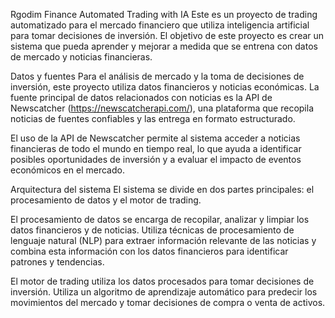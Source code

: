 Rgodim Finance Automated Trading with IA
Este es un proyecto de trading automatizado para el mercado financiero que utiliza inteligencia artificial para tomar decisiones de inversión. El objetivo de este proyecto es crear un sistema que pueda aprender y mejorar a medida que se entrena con datos de mercado y noticias financieras.

Datos y fuentes
Para el análisis de mercado y la toma de decisiones de inversión, este proyecto utiliza datos financieros y noticias económicas. La fuente principal de datos relacionados con noticias es la API de Newscatcher (https://newscatcherapi.com/), una plataforma que recopila noticias de fuentes confiables y las entrega en formato estructurado.

El uso de la API de Newscatcher permite al sistema acceder a noticias financieras de todo el mundo en tiempo real, lo que ayuda a identificar posibles oportunidades de inversión y a evaluar el impacto de eventos económicos en el mercado.

Arquitectura del sistema
El sistema se divide en dos partes principales: el procesamiento de datos y el motor de trading.

El procesamiento de datos se encarga de recopilar, analizar y limpiar los datos financieros y de noticias. Utiliza técnicas de procesamiento de lenguaje natural (NLP) para extraer información relevante de las noticias y combina esta información con los datos financieros para identificar patrones y tendencias.

El motor de trading utiliza los datos procesados para tomar decisiones de inversión. Utiliza un algoritmo de aprendizaje automático para predecir los movimientos del mercado y tomar decisiones de compra o venta de activos.
